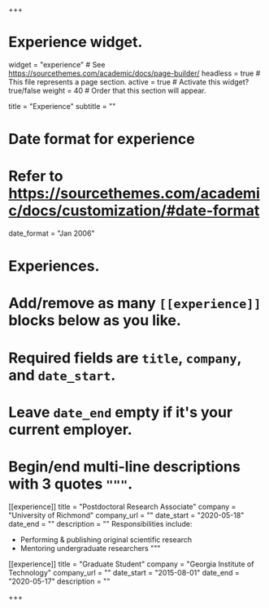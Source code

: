 +++
# Experience widget.
widget = "experience"  # See https://sourcethemes.com/academic/docs/page-builder/
headless = true  # This file represents a page section.
active = true  # Activate this widget? true/false
weight = 40  # Order that this section will appear.

title = "Experience"
subtitle = ""

# Date format for experience
#   Refer to https://sourcethemes.com/academic/docs/customization/#date-format
date_format = "Jan 2006"

# Experiences.
#   Add/remove as many `[[experience]]` blocks below as you like.
#   Required fields are `title`, `company`, and `date_start`.
#   Leave `date_end` empty if it's your current employer.
#   Begin/end multi-line descriptions with 3 quotes `"""`.
[[experience]]
  title = "Postdoctoral Research Associate"
  company = "University of Richmond"
  company_url = ""
  date_start = "2020-05-18"
  date_end = ""
  description = ""
  Responsibilities include:
  
  * Performing & publishing original scientific research
  * Mentoring undergraduate researchers
  """

[[experience]]
  title = "Graduate Student"
  company = "Georgia Institute of Technology"
  company_url = ""
  date_start = "2015-08-01"
  date_end = "2020-05-17"
  description = ""

+++
